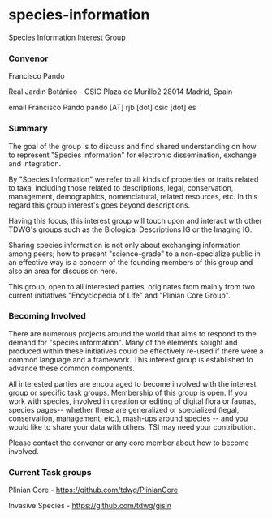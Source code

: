 # species-information
Species Information Interest Group

### Convenor

Francisco Pando

Real Jardín Botánico - CSIC
Plaza de Murillo2 
28014 Madrid, Spain

email Francisco Pando  pando [AT] rjb [dot] csic [dot] es

### Summary

The goal of the group is to discuss and find shared understanding on how to represent "Species information" for electronic dissemination, exchange and integration.

By "Species Information" we refer to all kinds of properties or traits related to taxa, including those related to descriptions, legal, conservation, management, demographics, nomenclatural, related resources, etc. In this regard this group interest's goes beyond descriptions.

Having this focus, this interest group will touch upon and interact with other TDWG's groups such as the Biological Descriptions IG or the Imaging IG.

Sharing species information is not only about exchanging information among peers; how to present "science-grade" to a non-specialize public in an effective way is a concern of the founding members of this group and also an area for discussion here. 

This group, open to all interested parties, originates from mainly from two current initiatives "Encyclopedia of Life" and "Plinian Core Group".

### Becoming Involved

There are numerous projects around the world that aims to respond to the demand for "species information".  Many of the elements sought and produced within these initiatives could be effectively re-used if there were a common language and a framework.  This interest group is established to advance these common components. 

All interested parties are encouraged to become involved with the interest group or specific task groups. Membership of this group is open. If you work with species,   involved in creation or editing of digital flora or faunas, species pages-- whether these are generalized or specialized (legal, conservation, management, etc.), mash-ups around species --  and you would like to share your data with others, TSI may need your contribution.

Please contact the convener or any core member about how to become involved. 

### Current Task groups

Plinian Core - https://github.com/tdwg/PlinianCore

Invasive Species - https://github.com/tdwg/gisin


